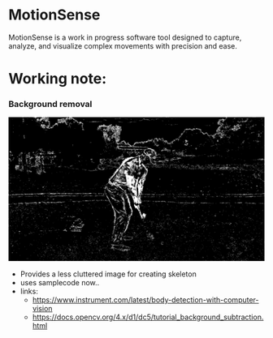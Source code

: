 # MotionSense
MotionSense is a work in progress software tool designed to capture, analyze, and visualize complex movements with precision and ease. 


# Working note:

### Background removal
![screenshot](./background_substraction/FG_Mask_Screenshot.png)

- Provides a less cluttered image for creating skeleton
- uses samplecode now..
- links:
    - https://www.instrument.com/latest/body-detection-with-computer-vision
    - https://docs.opencv.org/4.x/d1/dc5/tutorial_background_subtraction.html

